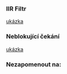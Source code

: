 ### IIR Filtr
[ukázka ](https://www.edaplayground.com/x/X8dp)

### Neblokující čekání
[ukázka](https://www.edaplayground.com/x/X8dp)

### Nezapomenout na:
